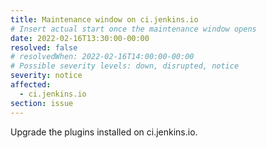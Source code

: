 ```yaml
---
title: Maintenance window on ci.jenkins.io
# Insert actual start once the maintenance window opens
date: 2022-02-16T13:30:00-00:00
resolved: false
# resolvedWhen: 2022-02-16T14:00:00-00:00
# Possible severity levels: down, disrupted, notice
severity: notice
affected:
  - ci.jenkins.io
section: issue
---
```


Upgrade the plugins installed on ci.jenkins.io.
